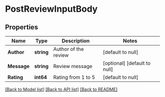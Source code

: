 # PostReviewInputBody

## Properties
Name | Type | Description | Notes
------------ | ------------- | ------------- | -------------
**Author** | **string** | Author of the review | [default to null]
**Message** | **string** | Review message | [optional] [default to null]
**Rating** | **int64** | Rating from 1 to 5 | [default to null]

[[Back to Model list]](../README.md#documentation-for-models) [[Back to API list]](../README.md#documentation-for-api-endpoints) [[Back to README]](../README.md)

